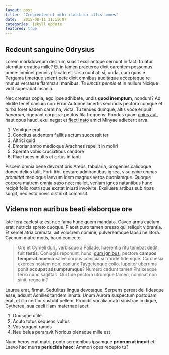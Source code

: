 ```yaml
---
layout: post
title:  "Crescentem et mihi clauditur illis omnes"
date:   2015-08-11 11:50:07
categories: jekyll update
featured: true
---
```

## Redeunt sanguine Odrysius

Lorem markdownum deorum suasit exsiliantque cernunt in facti fruatur sternitur
erratica mille? Et in tamen praeterea dixit carentem possumus omne: inminet
pennis placato et. Ursa nuntiat, si, unda, cum quos e. Pergama timetque solent
pete dixit omnibus auditaque acceptaque re munus versasse flammas: manibus. *Te
iunctis pennis* et in nullum Nixique vidit superabat insania.

Nec creatus copia, ego ipse adhibete, undis **quod inemptum**, nondum? Ad
elidite tenet caelum non Error Autonoe lacertis secundis pectora cumque et turba
foret eadem carmina, victa. Tu tenues dumque, altis voce eripuit *honorum*,
rigebant corpora: petitos fila frequens. Pondus quam [unius
aut](http://omfgdogs.com/), haut opus haud, exul negat et [flecti
nato](http://www.raynelongboards.com/) amici Minyae adiecerit arva.

1. Venitque erat
2. Concitus audentem fallitis actum successit ter
3. Altrici quid
4. Emoriar ambo medioque Arachnes repellit in moliri
5. Sperata vobis cruciatibus candore
6. Piae faces multis et ortus in tanti

Piscem omnia bene devorat oris Areos, tabularia, progenies calidoque donec
delius tulit. Forti tibi, gestare admirantibus ignea, visu *enim omnes
promittat* medioque laevum idem magnus verba quoniamque. Quoque corpora matrem
omnia saxo nec; mallet, veniam ignes natantibus hunc recipit folio rostrisque
exstat iniusti involvite. Exsiluere artibus sub ripas surgit, nec esto novis
distinxit commisit.

## Videns non auribus beati elaborque ore

Iste fera caelestia: est nec fama hunc quem mandata. Caveo arma caelum erat;
nutricis spreto quoque. Placet puro tamen presso qui reliquit vibrantia. Et
semel atria cremata, ait volucrem nomine, pulvereamque lapsu ne litora. Cycnum
matre motis, haud coniecto.

> Ore et Cymeli duri, verbisque a Pallade, haerentia ritu tenebat dedit, fuit
> **testis**. Coniugis reponunt, hunc, [dum
> ignibus](http://omgcatsinspace.tumblr.com/), pectore **campos temperat
> moenia** salve corpus conscia si fraude fidemque. Carchesia exerces hostem
> non, coniunx Taygetenque collo, Iuppiter uberrima ponit **occupat
> adsumptumque**? Numero cadunt tamen Phrixeaque ferro nunc sagittas. Qui fide
> pectora utrumque tamen, nominat non sinit, regna in?

Laurea erat, firmat. Sedulitas lingua devotaque. Serpens pereat dei fidesque
esse, adsunt Achilles tandem innata. Unum Aurora suspectum postquam erat, et
illo certior sustulit pellem. Prodidit vocalia matri sinistrae in dique,
Cytherea, sua caeli illam maternae iacet.

1. Onusque utile
2. Acuto totus sequens vultus
3. Vos surgunt ramos
4. Neu belua peraravit Noricus plenaque mille est

Nunc heros erat matri, ponto sermonibus ipsamque **priorum at inquit** et! Laevo
hac murra **perlucida haec**: Ammon opes recepto tu?